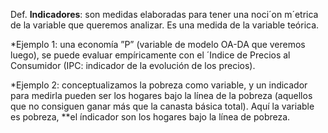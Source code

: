 
Def. **Indicadores**: son medidas elaboradas para tener una noci´on m´etrica de la variable que queremos analizar. Es una medida de la variable teórica.

*Ejemplo 1:  una economía ”P” (variable de modelo OA-DA que veremos luego), se puede evaluar empíricamente con el ´Indice de Precios al Consumidor (IPC: indicador de la evolución de los precios).

*Ejemplo 2: conceptualizamos la pobreza como variable, y un indicador para medirla pueden ser los hogares bajo la línea de la pobreza (aquellos que no consiguen ganar más que la canasta básica total). Aquí la variable es pobreza, **el índicador son los hogares bajo la línea de pobreza.


